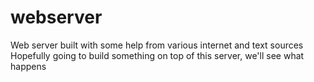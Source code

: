 # webserver
Web server built with some help from various internet and text sources
Hopefully going to build something on top of this server, we'll see what happens
